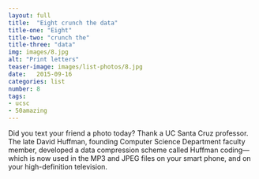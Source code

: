 ```yaml
---
layout: full
title:  "Eight crunch the data"
title-one: "Eight"
title-two: "crunch the"
title-three: "data"
img: images/8.jpg
alt: "Print letters"
teaser-image: images/list-photos/8.jpg
date:   2015-09-16
categories: list
number: 8
tags:
- ucsc
- 50amazing
---
```

Did you text your friend a photo today? Thank a UC Santa Cruz professor. The late David Huffman, founding Computer Science Department faculty member, developed a data compression scheme called Huffman coding—which is now used in the MP3 and JPEG files on your smart phone, and on your high-definition television.
